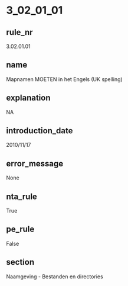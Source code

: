 # 3_02_01_01

## rule_nr
3.02.01.01

## name
Mapnamen MOETEN in het Engels (UK spelling)

## explanation
NA

## introduction_date
2010/11/17

## error_message
None

## nta_rule
True

## pe_rule
False

## section
Naamgeving - Bestanden en directories

